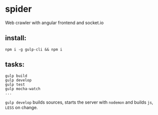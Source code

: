 spider
======

Web crawler with angular frontend and socket.io

install:
--------

    npm i -g gulp-cli && npm i
    
tasks:
------

    gulp build
    gulp develop
    gulp test
    gulp mocha-watch
    ...
    
`gulp develop` builds sources, starts the server with `nodemon` and builds `js`, `LESS` on change.
